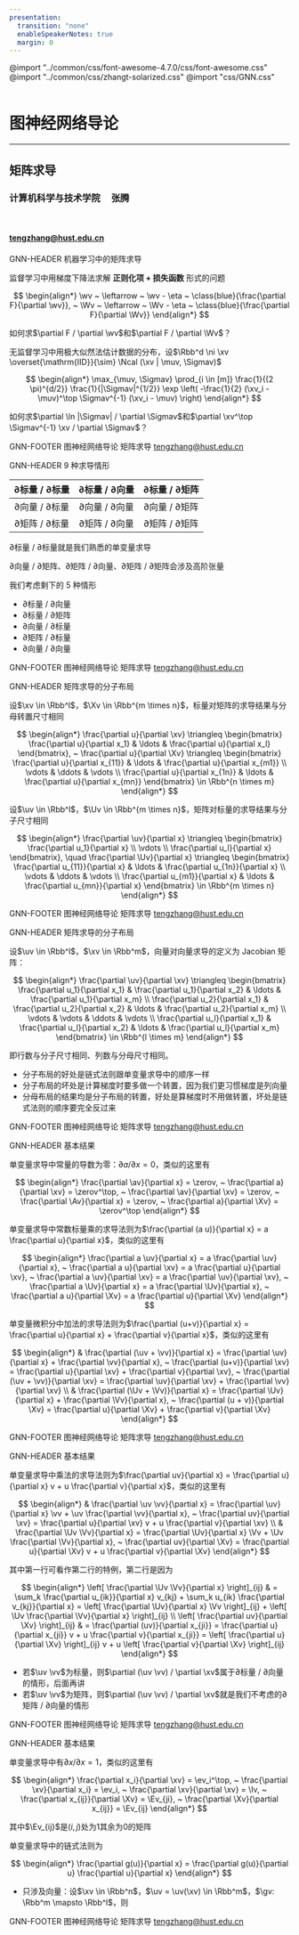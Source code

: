 ```yaml
---
presentation:
  transition: "none"
  enableSpeakerNotes: true
  margin: 0
---
```


@import "../common/css/font-awesome-4.7.0/css/font-awesome.css"
@import "../common/css/zhangt-solarized.css"
@import "css/GNN.css"

<!-- slide data-notes="" -->
<div class="header"><img class="hust"></div>

<div class="bottom15"></div>

# 图神经网络导论

<hr class="width50">

## 矩阵求导

<div class="bottom5"></div>

### 计算机科学与技术学院 &nbsp; &nbsp; 张腾

<br>

#### tengzhang@hust.edu.cn

<!-- slide vertical=true data-notes="" -->

GNN-HEADER 机器学习中的矩阵求导

监督学习中用梯度下降法求解 **正则化项 + 损失函数** 形式的问题

$$
\begin{align*}
    \wv ~ \leftarrow ~ \wv - \eta ~ \class{blue}{\frac{\partial F}{\partial \wv}}, ~ \Wv ~ \leftarrow ~ \Wv - \eta ~ \class{blue}{\frac{\partial F}{\partial \Wv}}
\end{align*}
$$

如何求$\partial F / \partial \wv$和$\partial F / \partial \Wv$？

<div class="bottom4"></div>

无监督学习中用极大似然法估计数据的分布，设$\Rbb^d \ni \xv \overset{\mathrm{IID}}{\sim} \Ncal (\xv | \muv, \Sigmav)$

$$
\begin{align*}
    \max_{\muv, \Sigmav} \prod_{i \in [m]} \frac{1}{(2 \pi)^{d/2}} \frac{1}{|\Sigmav|^{1/2}} \exp \left( -\frac{1}{2} (\xv_i - \muv)^\top \Sigmav^{-1} (\xv_i - \muv) \right)
\end{align*}
$$

如何求$\partial \ln |\Sigmav| / \partial \Sigmav$和$\partial \xv^\top \Sigmav^{-1} \xv / \partial \Sigmav$？

GNN-FOOTER 图神经网络导论 矩阵求导 tengzhang@hust.edu.cn

<!-- slide data-notes="" -->

GNN-HEADER 9 种求导情形

<div class="fullborder column1-bold column2-bold column3-bold">

| <span class="blue">$\partial$标量 / $\partial$标量</span> |             $\partial$标量 / $\partial$向量              |             $\partial$标量 / $\partial$矩阵              |
| :-------------------------------------------------------: | :------------------------------------------------------: | :------------------------------------------------------: |
|              $\partial$向量 / $\partial$标量              |             $\partial$向量 / $\partial$向量              | <span class="red">$\partial$向量 / $\partial$矩阵</span> |
|              $\partial$矩阵 / $\partial$标量              | <span class="red">$\partial$矩阵 / $\partial$向量</span> | <span class="red">$\partial$矩阵 / $\partial$矩阵</span> |

</div>

<span class="blue">$\partial$标量 / $\partial$标量</span>就是我们熟悉的单变量求导

<span class="red">$\partial$向量 / $\partial$矩阵、$\partial$矩阵 / $\partial$向量、$\partial$矩阵 / $\partial$矩阵</span>会涉及高阶张量

我们考虑剩下的 5 种情形

- $\partial$标量 / $\partial$向量
- $\partial$标量 / $\partial$矩阵
- $\partial$向量 / $\partial$标量
- $\partial$矩阵 / $\partial$标量
- $\partial$向量 / $\partial$向量

GNN-FOOTER 图神经网络导论 矩阵求导 tengzhang@hust.edu.cn

<!-- slide vertical=true data-notes="" -->

GNN-HEADER 矩阵求导的分子布局

设$\xv \in \Rbb^l$，$\Xv \in \Rbb^{m \times n}$，<span class="blue">标量对矩阵的求导结果与分母转置尺寸相同</span>

$$
\begin{align*}
    \frac{\partial u}{\partial \xv} \triangleq \begin{bmatrix} \frac{\partial u}{\partial x_1} & \ldots & \frac{\partial u}{\partial x_l} \end{bmatrix}, ~ \frac{\partial u}{\partial \Xv} \triangleq \begin{bmatrix}
        \frac{\partial u}{\partial x_{11}} & \ldots & \frac{\partial u}{\partial x_{m1}} \\
        \vdots                                                      & \ddots & \vdots                             \\
        \frac{\partial u}{\partial x_{1n}} & \ldots & \frac{\partial u}{\partial x_{mn}}
    \end{bmatrix} \in \Rbb^{n \times m}
\end{align*}
$$

<div class="bottom4"></div>

设$\uv \in \Rbb^l$，$\Uv \in \Rbb^{m \times n}$，<span class="blue">矩阵对标量的求导结果与分子尺寸相同</span>

$$
\begin{align*}
    \frac{\partial \uv}{\partial x} \triangleq \begin{bmatrix}
        \frac{\partial u_1}{\partial x} \\ \vdots \\ \frac{\partial u_l}{\partial x}
    \end{bmatrix}, \quad
    \frac{\partial \Uv}{\partial x} \triangleq \begin{bmatrix}
        \frac{\partial u_{11}}{\partial x} & \ldots & \frac{\partial u_{1n}}{\partial x} \\
        \vdots                             & \ddots & \vdots                             \\
        \frac{\partial u_{m1}}{\partial x} & \ldots & \frac{\partial u_{mn}}{\partial x}
    \end{bmatrix} \in \Rbb^{m \times n}
\end{align*}
$$

GNN-FOOTER 图神经网络导论 矩阵求导 tengzhang@hust.edu.cn

<!-- slide vertical=true data-notes="" -->

GNN-HEADER 矩阵求导的分子布局

设$\uv \in \Rbb^l$，$\xv \in \Rbb^m$，向量对向量求导的定义为 Jacobian 矩阵：

$$
\begin{align*}
    \frac{\partial \uv}{\partial \xv} \triangleq \begin{bmatrix}
        \frac{\partial u_1}{\partial x_1} & \frac{\partial u_1}{\partial x_2} & \ldots & \frac{\partial u_1}{\partial x_m} \\
        \frac{\partial u_2}{\partial x_1} & \frac{\partial u_2}{\partial x_2} & \ldots & \frac{\partial u_2}{\partial x_m} \\
        \vdots                            & \vdots                            & \ddots & \vdots                            \\
        \frac{\partial u_l}{\partial x_1} & \frac{\partial u_l}{\partial x_2} & \ldots & \frac{\partial u_l}{\partial x_m}
    \end{bmatrix}  \in \Rbb^{l \times m}
\end{align*}
$$

即<span class="blue">行数与分子尺寸相同</span>、<span class="blue">列数与分母尺寸相同</span>。

<div class="bottom4"></div>

- 分子布局的好处是链式法则跟单变量求导中的顺序一样
- 分子布局的坏处是计算梯度时要多做一个转置，因为我们更习惯梯度是列向量
- 分母布局的结果均是分子布局的转置，好处是算梯度时不用做转置，坏处是链式法则的顺序要完全反过来

GNN-FOOTER 图神经网络导论 矩阵求导 tengzhang@hust.edu.cn

<!-- slide data-notes="" -->

GNN-HEADER 基本结果

单变量求导中<span class="blue">常量的导数为零</span>：$\partial a / \partial x = 0$，类似的这里有

$$
\begin{align*}
    \frac{\partial \av}{\partial x} = \zerov, ~ \frac{\partial a}{\partial \xv} = \zerov^\top, ~ \frac{\partial \av}{\partial \xv} = \zerov, ~ \frac{\partial \Av}{\partial x} = \zerov, ~ \frac{\partial a}{\partial \Xv} = \zerov^\top
\end{align*}
$$

<div class="bottom2"></div>

单变量求导中<span class="blue">常数标量乘</span>的求导法则为$\frac{\partial (a u)}{\partial x} = a \frac{\partial u}{\partial x}$，类似的这里有

$$
\begin{align*}
    \frac{\partial a \uv}{\partial x} = a \frac{\partial \uv}{\partial x}, ~ \frac{\partial a u}{\partial \xv} = a \frac{\partial u}{\partial \xv}, ~ \frac{\partial a \uv}{\partial \xv} = a \frac{\partial \uv}{\partial \xv}, ~ \frac{\partial a \Uv}{\partial x} = a \frac{\partial \Uv}{\partial x}, ~ \frac{\partial a u}{\partial \Xv} = a \frac{\partial u}{\partial \Xv}
\end{align*}
$$

<div class="bottom2"></div>

单变量微积分中<span class="blue">加法</span>的求导法则为$\frac{\partial (u+v)}{\partial x} = \frac{\partial u}{\partial x} + \frac{\partial v}{\partial x}$，类似的这里有

$$
\begin{align*}
     & \frac{\partial (\uv + \vv)}{\partial x} = \frac{\partial \uv}{\partial x} + \frac{\partial \vv}{\partial x}, ~ \frac{\partial (u+v)}{\partial \xv} = \frac{\partial u}{\partial \xv} + \frac{\partial v}{\partial \xv}, ~ \frac{\partial (\uv + \vv)}{\partial \xv} = \frac{\partial \uv}{\partial \xv} + \frac{\partial \vv}{\partial \xv} \\
     & \frac{\partial (\Uv + \Vv)}{\partial x} = \frac{\partial \Uv}{\partial x} + \frac{\partial \Vv}{\partial x}, ~ \frac{\partial (u + v)}{\partial \Xv} = \frac{\partial u}{\partial \Xv} + \frac{\partial v}{\partial \Xv}
\end{align*}
$$

GNN-FOOTER 图神经网络导论 矩阵求导 tengzhang@hust.edu.cn

<!-- slide vertical=true data-notes="" -->

GNN-HEADER 基本结果

单变量求导中<span class="blue">乘法</span>的求导法则为$\frac{\partial uv}{\partial x} = \frac{\partial u}{\partial x} v + u \frac{\partial v}{\partial x}$，类似的这里有

$$
\begin{align*}
     & \frac{\partial \uv \vv}{\partial x} = \frac{\partial \uv}{\partial x} \vv + \uv \frac{\partial \vv}{\partial x}, ~ \frac{\partial uv}{\partial \xv} = \frac{\partial u}{\partial \xv} v + u \frac{\partial v}{\partial \xv} \\
     & \frac{\partial \Uv \Vv}{\partial x} = \frac{\partial \Uv}{\partial x} \Vv + \Uv \frac{\partial \Vv}{\partial x}, ~ \frac{\partial uv}{\partial \Xv} = \frac{\partial u}{\partial \Xv} v + u \frac{\partial v}{\partial \Xv}
\end{align*}
$$

其中第一行可看作第二行的特例，第二行是因为

$$
\begin{align*}
    \left[ \frac{\partial \Uv \Vv}{\partial x} \right]_{ij} & = \sum_k \frac{\partial u_{ik}}{\partial x} v_{kj} + \sum_k u_{ik} \frac{\partial v_{kj}}{\partial x} = \left[ \frac{\partial \Uv}{\partial x} \Vv \right]_{ij} + \left[ \Uv \frac{\partial \Vv}{\partial x} \right]_{ij} \\
    \left[ \frac{\partial uv}{\partial \Xv} \right]_{ij}    & = \frac{\partial (uv)}{\partial x_{ji}} = \frac{\partial u}{\partial x_{ji}} v + u \frac{\partial v}{\partial x_{ji}} = \left[ \frac{\partial u}{\partial \Xv} \right]_{ij} v + u \left[ \frac{\partial v}{\partial \Xv} \right]_{ij}
\end{align*}
$$

- 若$\uv \vv$为标量，则$\partial (\uv \vv) / \partial \xv$属于$\partial$标量 / $\partial$向量的情形，后面再讲
- 若$\uv \vv$为矩阵，则$\partial (\uv \vv) / \partial \xv$就是我们不考虑的$\partial$矩阵 / $\partial$向量的情形

GNN-FOOTER 图神经网络导论 矩阵求导 tengzhang@hust.edu.cn

<!-- slide vertical=true data-notes="" -->

GNN-HEADER 基本结果

单变量求导中有$\partial x / \partial x = 1$，类似的这里有

$$
\begin{align*}
    \frac{\partial x_i}{\partial \xv} = \ev_i^\top, ~ \frac{\partial \xv}{\partial x_i} = \ev_i, ~ \frac{\partial \xv}{\partial \xv} = \Iv, ~ \frac{\partial x_{ij}}{\partial \Xv} = \Ev_{ji}, ~ \frac{\partial \Xv}{\partial x_{ij}} = \Ev_{ij}
\end{align*}
$$

其中$\Ev_{ij}$是$(i,j)$处为$1$其余为$0$的矩阵

单变量求导中的<span class="blue">链式法则</span>为

$$
\begin{align*}
    \frac{\partial g(u)}{\partial x} = \frac{\partial g(u)}{\partial u} \frac{\partial u}{\partial x}
\end{align*}
$$

- 只涉及向量：设$\xv \in \Rbb^n$，$\uv = \uv(\xv) \in \Rbb^m$，$\gv: \Rbb^m \mapsto \Rbb^l$，则

GNN-FOOTER 图神经网络导论 矩阵求导 tengzhang@hust.edu.cn

